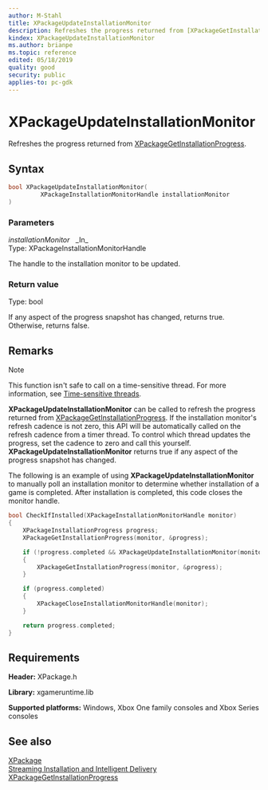 ```yaml
---
author: M-Stahl
title: XPackageUpdateInstallationMonitor
description: Refreshes the progress returned from [XPackageGetInstallationProgress](xpackagegetinstallationprogress.md).
kindex: XPackageUpdateInstallationMonitor
ms.author: brianpe
ms.topic: reference
edited: 05/18/2019
quality: good
security: public
applies-to: pc-gdk
---
```


# XPackageUpdateInstallationMonitor  

Refreshes the progress returned from [XPackageGetInstallationProgress](xpackagegetinstallationprogress.md).  

## Syntax  
  
```cpp
bool XPackageUpdateInstallationMonitor(  
         XPackageInstallationMonitorHandle installationMonitor  
)  
```  
  
### Parameters  
  
*installationMonitor* &nbsp;&nbsp;\_In\_  
Type: XPackageInstallationMonitorHandle  

  
The handle to the installation monitor to be updated.  

  
### Return value
Type: bool  
  
If any aspect of the progress snapshot has changed, returns true. Otherwise, returns false.
  
## Remarks  
  > [!NOTE]
> This function isn't safe to call on a time-sensitive thread. For more information, see [Time-sensitive threads](../../../../system/overviews/time-sensitive-threads.md).  
  
**XPackageUpdateInstallationMonitor** can be called to refresh the progress returned from [XPackageGetInstallationProgress](xpackagegetinstallationprogress.md). If the installation monitor's refresh cadence is not zero, this API will be automatically called on the refresh cadence from a timer thread. To control which thread updates the progress, set the cadence to zero and call this yourself. **XPackageUpdateInstallationMonitor** returns true if any aspect of the progress snapshot has changed. 

The following is an example of using **XPackageUpdateInstallationMonitor** to manually poll an installation monitor to determine whether installation of a game is completed. After installation is completed, this code closes the monitor handle. 

```cpp
bool CheckIfInstalled(XPackageInstallationMonitorHandle monitor)
{
    XPackageInstallationProgress progress;
    XPackageGetInstallationProgress(monitor, &progress);

    if (!progress.completed && XPackageUpdateInstallationMonitor(monitor))
    {
        XPackageGetInstallationProgress(monitor, &progress);
    }

    if (progress.completed)
    {
        XPackageCloseInstallationMonitorHandle(monitor);
    }

    return progress.completed;
}
```

## Requirements  
  
**Header:** XPackage.h
  
**Library:** xgameruntime.lib  
  
**Supported platforms:** Windows, Xbox One family consoles and Xbox Series consoles  
  
## See also  
[XPackage](../xpackage_members.md)  
[Streaming Installation and Intelligent Delivery](../../../../packaging/overviews/streaming_install-intelligent_delivery.md)   
  [XPackageGetInstallationProgress](xpackagegetinstallationprogress.md)
  
  